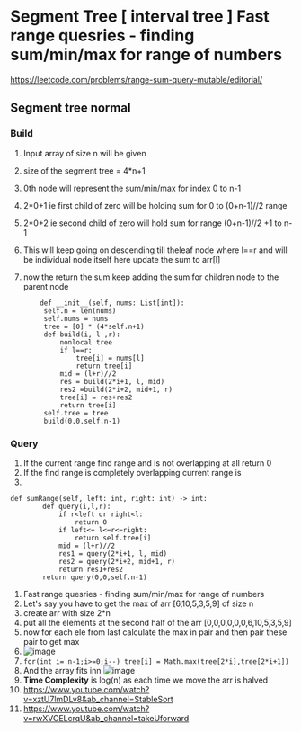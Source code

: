 
# Segment Tree [ interval tree ]  Fast range quesries - finding sum/min/max for range of numbers 

https://leetcode.com/problems/range-sum-query-mutable/editorial/

## Segment tree normal

### Build
1. Input array of size n will be given 
2. size of the segment tree = 4*n+1
3. 0th node will represent the sum/min/max for index  0 to n-1
4. 2*0+1 ie first child of zero will be holding sum for 0 to (0+n-1)//2 range
5. 2*0+2 ie second child of zero will hold sum for range (0+n-1)//2 +1 to n-1
6. This will keep going on descending till theleaf node where l==r and will be individual node itself here update the sum to arr[l]
7. now the return the sum keep adding the sum for children node to the parent node

   ```
       def __init__(self, nums: List[int]):
        self.n = len(nums)
        self.nums = nums
        tree = [0] * (4*self.n+1)
        def build(i, l ,r):
            nonlocal tree
            if l==r:
                tree[i] = nums[l]
                return tree[i]
            mid = (l+r)//2
            res = build(2*i+1, l, mid)
            res2 =build(2*i+2, mid+1, r)
            tree[i] = res+res2
            return tree[i]
        self.tree = tree
        build(0,0,self.n-1)
   ```
### Query

1. If the current range find range and  is not overlapping at all return 0
2. If the find range is completely overlapping current range is
3. 


```
def sumRange(self, left: int, right: int) -> int:
        def query(i,l,r):
            if r<left or right<l:
                return 0
            if left<= l<=r<=right:
                return self.tree[i]
            mid = (l+r)//2
            res1 = query(2*i+1, l, mid)
            res2 = query(2*i+2, mid+1, r)
            return res1+res2
        return query(0,0,self.n-1)
```
1. Fast range quesries - finding sum/min/max for range of numbers 
2. Let's say you have to get the max of arr [6,10,5,3,5,9] of size n
3. create arr with size 2*n
4. put all the elements at the second half of the arr [0,0,0,0,0,0,6,10,5,3,5,9]
5. now for each ele from last calculate the max in pair and then pair these pair to get max 
6. ![image](https://github.com/sharayu134/Notes/assets/43854821/139a1a00-d131-4650-9cbd-97863edef502)
7. ``` for(int i= n-1;i>=0;i--) tree[i] = Math.max(tree[2*i],tree[2*i+1]) ```
8. And the array fits inn ![image](https://github.com/sharayu134/Notes/assets/43854821/ca474d7f-9838-488e-be1e-0a0fb9854c98)
8. **Time Complexity** is log(n) as each time we move the arr is halved
9. https://www.youtube.com/watch?v=xztU7lmDLv8&ab_channel=StableSort
10. https://www.youtube.com/watch?v=rwXVCELcrqU&ab_channel=takeUforward
